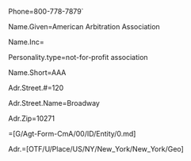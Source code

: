 Phone=800-778-7879`

Name.Given=American Arbitration Association

Name.Inc=</i>

Personality.type=not-for-profit association

Name.Short=AAA

Adr.Street.#=120

Adr.Street.Name=Broadway

Adr.Zip=10271

=[G/Agt-Form-CmA/00/ID/Entity/0.md]

Adr.=[OTF/U/Place/US/NY/New_York/New_York/Geo]

